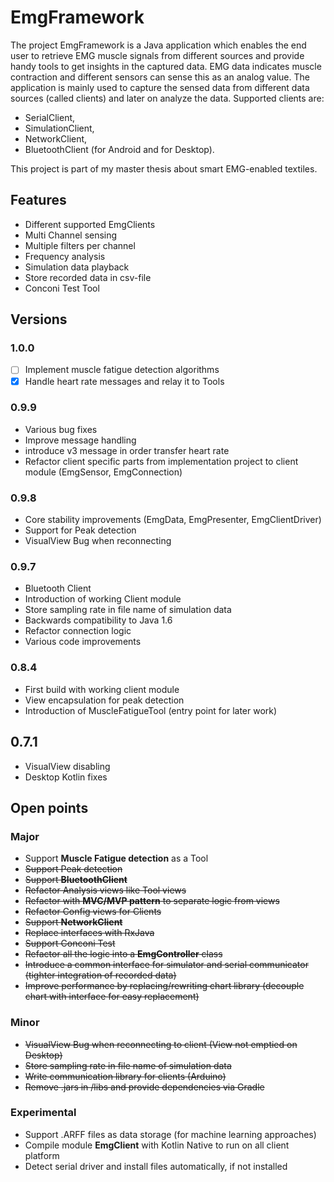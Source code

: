 # EmgFramework
The project EmgFramework is a Java application which enables the end user to retrieve EMG muscle signals from different sources
and provide handy tools to get insights in the captured data. EMG data indicates muscle contraction and different
sensors can sense this as an analog value. The application is mainly used to capture the sensed data from different
data sources (called clients) and later on analyze the data.
Supported clients are:
* SerialClient,
* SimulationClient,
* NetworkClient,
* BluetoothClient (for Android and for Desktop).

This project is part of my master thesis about smart EMG-enabled textiles. 

## Features

* Different supported EmgClients
* Multi Channel sensing
* Multiple filters per channel
* Frequency analysis
* Simulation data playback
* Store recorded data in csv-file
* Conconi Test Tool

## Versions

### 1.0.0 
- [ ] Implement muscle fatigue detection algorithms
- [x] Handle heart rate messages and relay it to Tools

### 0.9.9
* Various bug fixes
* Improve message handling
* introduce v3 message in order transfer heart rate
* Refactor client specific parts from implementation project to client module (EmgSensor, EmgConnection)
 
### 0.9.8
* Core stability improvements (EmgData, EmgPresenter, EmgClientDriver)
* Support for Peak detection
* VisualView Bug when reconnecting

### 0.9.7
* Bluetooth Client
* Introduction of working Client module
* Store sampling rate in file name of simulation data
* Backwards compatibility to Java 1.6
* Refactor connection logic
* Various code improvements

### 0.8.4
* First build with working client module
* View encapsulation for peak detection
* Introduction of MuscleFatigueTool (entry point for later work)

## 0.7.1
* VisualView disabling
* Desktop Kotlin fixes

## Open points

### Major
* Support **Muscle Fatigue detection** as a Tool
* ~~Support Peak detection~~
* ~~Support **BluetoothClient**~~
* ~~Refactor Analysis views like Tool views~~
* ~~Refactor with **MVC/MVP pattern** to separate logic from views~~
* ~~Refactor Config views for Clients~~
* ~~Support **NetworkClient**~~
* ~~Replace interfaces with RxJava~~
* ~~Support Conconi Test~~
* ~~Refactor all the logic into a **EmgController** class~~
* ~~Introduce a common interface for simulator and serial communicator (tighter integration of recorded data)~~
* ~~Improve performance by replacing/rewriting chart library (decouple chart with interface for easy replacement)~~

### Minor
* ~~VisualView Bug when reconnecting to client (View not emptied on Desktop)~~
* ~~Store sampling rate in file name of simulation data~~
* ~~Write communication library for clients (Arduino)~~
* ~~Remove .jars in /libs and provide dependencies via Gradle~~

### Experimental
* Support .ARFF files as data storage (for machine learning approaches)
* Compile module **EmgClient** with Kotlin Native to run on all client platform
* Detect serial driver and install files automatically, if not installed
